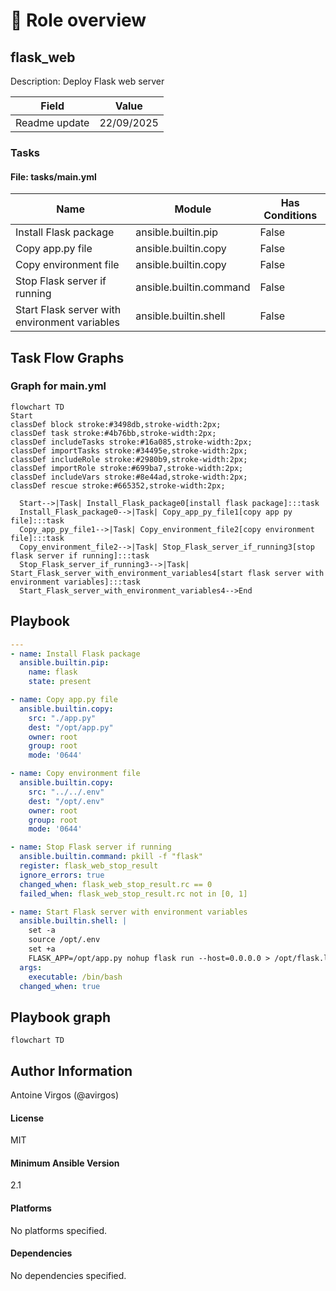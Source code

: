 <!-- DOCSIBLE START -->

# 📃 Role overview

## flask_web



Description: Deploy Flask web server


| Field                | Value           |
|--------------------- |-----------------|
| Readme update        | 22/09/2025 |














### Tasks


#### File: tasks/main.yml

| Name | Module | Has Conditions |
| ---- | ------ | -------------- |
| Install Flask package | ansible.builtin.pip | False |
| Copy app.py file | ansible.builtin.copy | False |
| Copy environment file | ansible.builtin.copy | False |
| Stop Flask server if running | ansible.builtin.command | False |
| Start Flask server with environment variables | ansible.builtin.shell | False |


## Task Flow Graphs



### Graph for main.yml

```mermaid
flowchart TD
Start
classDef block stroke:#3498db,stroke-width:2px;
classDef task stroke:#4b76bb,stroke-width:2px;
classDef includeTasks stroke:#16a085,stroke-width:2px;
classDef importTasks stroke:#34495e,stroke-width:2px;
classDef includeRole stroke:#2980b9,stroke-width:2px;
classDef importRole stroke:#699ba7,stroke-width:2px;
classDef includeVars stroke:#8e44ad,stroke-width:2px;
classDef rescue stroke:#665352,stroke-width:2px;

  Start-->|Task| Install_Flask_package0[install flask package]:::task
  Install_Flask_package0-->|Task| Copy_app_py_file1[copy app py file]:::task
  Copy_app_py_file1-->|Task| Copy_environment_file2[copy environment file]:::task
  Copy_environment_file2-->|Task| Stop_Flask_server_if_running3[stop flask server if running]:::task
  Stop_Flask_server_if_running3-->|Task| Start_Flask_server_with_environment_variables4[start flask server with environment variables]:::task
  Start_Flask_server_with_environment_variables4-->End
```


## Playbook

```yml
---
- name: Install Flask package
  ansible.builtin.pip:
    name: flask
    state: present

- name: Copy app.py file
  ansible.builtin.copy:
    src: "./app.py"
    dest: "/opt/app.py"
    owner: root
    group: root
    mode: '0644'

- name: Copy environment file
  ansible.builtin.copy:
    src: "../../.env"
    dest: "/opt/.env"
    owner: root
    group: root
    mode: '0644'

- name: Stop Flask server if running
  ansible.builtin.command: pkill -f "flask"
  register: flask_web_stop_result
  ignore_errors: true
  changed_when: flask_web_stop_result.rc == 0
  failed_when: flask_web_stop_result.rc not in [0, 1]

- name: Start Flask server with environment variables
  ansible.builtin.shell: |
    set -a
    source /opt/.env
    set +a
    FLASK_APP=/opt/app.py nohup flask run --host=0.0.0.0 > /opt/flask.log 2>&1 &
  args:
    executable: /bin/bash
  changed_when: true

```
## Playbook graph
```mermaid
flowchart TD
```

## Author Information
Antoine Virgos (@avirgos)

#### License

MIT

#### Minimum Ansible Version

2.1

#### Platforms

No platforms specified.

#### Dependencies

No dependencies specified.
<!-- DOCSIBLE END -->
